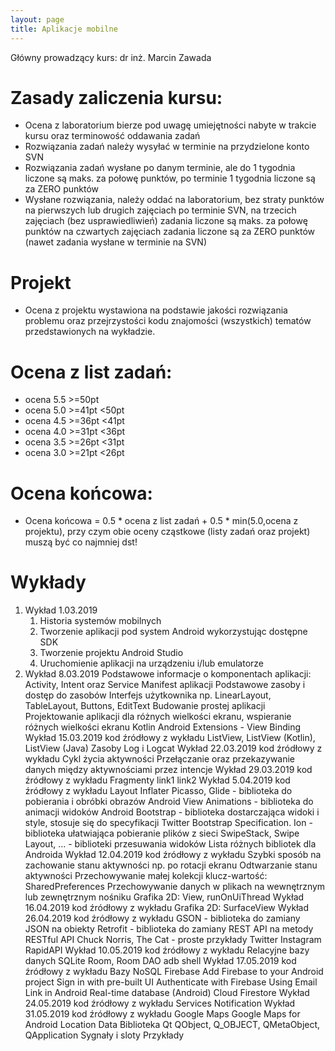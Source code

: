 ```yaml
---
layout: page
title: Aplikacje mobilne
---
```

Główny prowadzący kurs: dr inż. Marcin Zawada


# Zasady zaliczenia kursu:
- Ocena z laboratorium bierze pod uwagę umiejętności nabyte w trakcie kursu oraz terminowość oddawania zadań
- Rozwiązania zadań należy wysyłać w terminie na przydzielone konto SVN
- Rozwiązania zadań wysłane po danym terminie, ale do 1 tygodnia liczone są maks. za połowę punktów, po terminie 1 tygodnia liczone są za ZERO punktów
- Wysłane rozwiązania, należy oddać na laboratorium, bez straty punktów na pierwszych lub drugich zajęciach po terminie SVN, na trzecich zajęciach (bez usprawiedliwień) zadania liczone są maks. za połowę punktów na czwartych zajęciach zadania liczone są za ZERO punktów (nawet zadania wysłane w terminie na SVN)

# Projekt
- Ocena z projektu wystawiona na podstawie jakości rozwiązania problemu oraz przejrzystości kodu znajomości (wszystkich) tematów przedstawionych na wykładzie.

# Ocena z list zadań:
- ocena 5.5 >=50pt
- ocena 5.0 >=41pt <50pt
- ocena 4.5 >=36pt <41pt
- ocena 4.0 >=31pt <36pt
- ocena 3.5 >=26pt <31pt
- ocena 3.0 >=21pt <26pt

# Ocena końcowa:
- Ocena końcowa = 0.5 * ocena z list zadań + 0.5 * min(5.0,ocena z projektu), przy czym obie oceny cząstkowe (listy zadań oraz projekt) muszą być co najmniej dst!


# Wykłady
1. Wykład 1.03.2019
    1. Historia systemów mobilnych
    1. Tworzenie aplikacji pod system Android wykorzystując dostępne SDK
    1. Tworzenie projektu Android Studio
    1. Uruchomienie aplikacji na urządzeniu i/lub emulatorze
1. Wykład 8.03.2019
        Podstawowe informacje o komponentach aplikacji: Activity, Intent oraz Service
        Manifest aplikacji
        Podstawowe zasoby i dostęp do zasobów
        Interfejs użytkownika np. LinearLayout, TableLayout, Buttons, EditText
        Budowanie prostej aplikacji
        Projektowanie aplikacji dla różnych wielkości ekranu, wspieranie różnych wielkości ekranu
        Kotlin Android Extensions - View Binding
    Wykład 15.03.2019 kod źródłowy z wykładu
        ListView, ListView (Kotlin), ListView (Java)
        Zasoby
        Log i Logcat
    Wykład 22.03.2019 kod źródłowy z wykładu
        Cykl życia aktywności
        Przełączanie oraz przekazywanie danych między aktywnościami przez intencje
    Wykład 29.03.2019 kod źródłowy z wykładu
        Fragmenty link1 link2
    Wykład 5.04.2019 kod źródłowy z wykładu
        Layout Inflater
        Picasso, Glide - biblioteka do pobierania i obróbki obrazów
        Android View Animations - biblioteka do animacji widoków
        Android Bootstrap - biblioteka dostarczająca widoki i style, stosuje się do specyfikacji Twitter Bootstrap Specification.
        Ion - biblioteka ułatwiająca pobieranie plików z sieci
        SwipeStack, Swipe Layout, ... - biblioteki przesuwania widoków
        Lista różnych bibliotek dla Androida
    Wykład 12.04.2019 kod źródłowy z wykładu
        Szybki sposób na zachowanie stanu aktywności np. po rotacji ekranu
        Odtwarzanie stanu aktywności
        Przechowywanie małej kolekcji klucz-wartość: SharedPreferences
        Przechowywanie danych w plikach na wewnętrznym lub zewnętrznym nośniku
        Grafika 2D: View, runOnUiThread
    Wykład 16.04.2019 kod źródłowy z wykładu
        Grafika 2D: SurfaceView
    Wykład 26.04.2019 kod źródłowy z wykładu
        GSON - biblioteka do zamiany JSON na obiekty
        Retrofit - biblioteka do zamiany REST API na metody
        RESTful API
            Chuck Norris, The Cat - proste przykłady
            Twitter
            Instagram
            RapidAPI
    Wykład 10.05.2019 kod źródłowy z wykładu
        Relacyjne bazy danych
        SQLite
        Room, Room DAO
        adb shell
    Wykład 17.05.2019 kod źródłowy z wykładu
        Bazy NoSQL
        Firebase
            Add Firebase to your Android project
            Sign in with pre-built UI
            Authenticate with Firebase Using Email Link in Android
            Real-time database (Android)
            Cloud Firestore
    Wykład 24.05.2019 kod źródłowy z wykładu
        Services
        Notification
    Wykład 31.05.2019 kod źródłowy z wykładu
        Google Maps
            Google Maps for Android
            Location Data
        Biblioteka Qt
            QObject, Q_OBJECT, QMetaObject, QApplication
            Sygnały i sloty
            Przykłady
